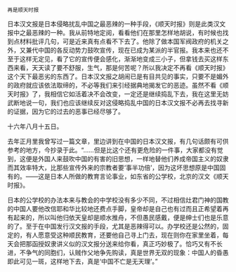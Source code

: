     再是顺天时报 

   日本汉文报是日本侵略扰乱中国之最恶辣的一种手段，《顺天时报》则是此类汉文报中之最恶辣的一种。我从前特地定阅，看看他们在那里怎样地胡说，有时候也找到点材料批评几句，可是近来真有点看不下去了。他除了做本国军阀政府的机关之外，又兼代中国的各反动势力鼓吹宣传，现在已成为某派的半官报。我本来也还不至于这样无定见，看了它的宣传便会感化，渐渐地变成三小子，但拿钱去买这样东西来看，天天读了要不舒服，生气，那是何苦呢？所以我决定不再看《顺天时报》这个天下最恶劣的东西了。日本汉文报之胡闹已是有目共见的事实，只要不是媚外的政府就应该依法取缔的，不必等我们来引经据典地揭发它的恶迹。虽然不看《顺天时报》了，我相信它如活着决不会改变，一定还是继续捣乱下去，我在这里无妨武断地说一句，我们也应该继续反对这侵略捣乱中国的日本汉文报不必再去找寻新的证据，因为它的过去的恶事已经尽够了。

   十六年八月十五日。

   去年正月里我曾写过一篇文章，里边讲到在中国的日本汉文报，有几句话颇有可供参考的地方，今抄录于此。“……但是比这个还有更危险的一件事，大家都没有觉到，这便是外国人来鼓吹中国的有害的旧思想，一样地替他们养成帝国主义的奴隶而其效率特大，比那些宣传外来的宗教者要‘事半功倍’，因为这坏思想原是中国固有的。——这是日本人所做的教育言论事业，如东省的公学校，北京的汉文《顺天时报》。

   日本的公学校的办法本来与教会的中学校没有多少不同，不过相信灶君门神的国教的中国人要他改信耶和华比较地还费点手脚，皇帝却是自己也有过而且正希望着再有起来的，所以叫他归依天皇却是顺水推舟，不但愚民感戴，便是绅士们也是乐意的了。至于在中国发行汉文报的手段，尤其是恶辣得可以。办学校还是公然的，固定的，有人愿意受这种顺民教育，还要他自己寻上门去，现在则你在家里坐着，每天会把那函授奴隶讲义似的汉文报分送来给你看，真正巧妙极了。恰巧又有不长进，不争气的同胞们，认贼作父地争先购读，真是世界无双的现象：中国人的昏愚即此可见一斑，这样地下去，真是‘中国不亡是无天理’。”

